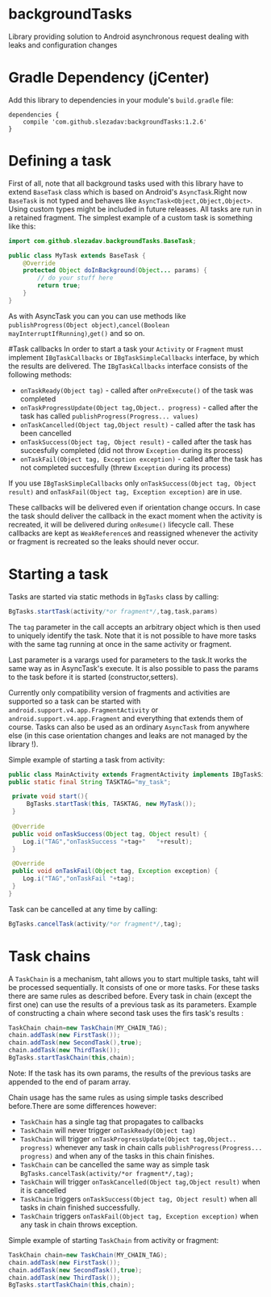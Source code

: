 # backgroundTasks
Library providing solution to Android asynchronous request dealing with leaks and configuration changes

# Gradle Dependency (jCenter)

Add this library to dependencies in your module's `build.gradle` file:

```Gradle
dependencies {
    compile 'com.github.slezadav:backgroundTasks:1.2.6'
}
```

# Defining a task
First of all, note that all background tasks used with this library have to extend `BaseTask` class which is based on Android's `AsyncTask`.Right now `BaseTask` is not typed and behaves like `AsyncTask<Object,Object,Object>`. Using custom types might be included in future releases. All tasks are run in a retained fragment. 
The simplest example of a custom task is something like this:

```java
import com.github.slezadav.backgroundTasks.BaseTask;

public class MyTask extends BaseTask {
    @Override
    protected Object doInBackground(Object... params) {
        // do your stuff here
        return true;
    }
}
```

As with AsyncTask you can you can use methods like `publishProgress(Object object)`,`cancel(Boolean mayInterruptIfRunning)`,`get()` and so on.

#Task callbacks
In order to start a task your `Activity` or `Fragment` must implement `IBgTaskCallbacks` or `IBgTaskSimpleCallbacks` interface, by which the results are delivered. The `IBgTaskCallbacks` interface consists of the following methods:

* `onTaskReady(Object tag)` - called after `onPreExecute()` of the task was completed
* `onTaskProgressUpdate(Object tag,Object.. progress)` - called after the task has called `publishProgress(Progress... values)`
* `onTaskCancelled(Object tag,Object result)` - called after the task has been cancelled 
* `onTaskSuccess(Object tag, Object result)` - called after the task has succesfully completed (did not throw `Exception` during its process)
* `onTaskFail(Object tag, Exception exception)` - called after the task has not completed succesfully (threw `Exception` during its process)

If you use `IBgTaskSimpleCallbacks` only `onTaskSuccess(Object tag, Object result)` and `onTaskFail(Object tag, Exception exception)` are in use.

These callbacks will be delivered even if orientation change occurs. In case the task should deliver the callback in the exact moment when the activity is recreated, it will be delivered during `onResume()` lifecycle call.
These callbacks are kept as `WeakReference`s and reassigned whenever the activity or fragment is recreated so the leaks should never occur.

# Starting a task

Tasks are started via static methods in `BgTasks` class by calling:

```java
BgTasks.startTask(activity/*or fragment*/,tag,task,params)
```
The `tag` parameter in the call accepts an arbitrary object which is then used to uniquely identify the task. Note that it is not possible to have more tasks with the same tag running at once in the same activity or fragment.

Last parameter is a varargs used for parameters to the task.It works the same way as in AsyncTask's execute. It is also possible to pass the params to the task before it is started (constructor,setters).

Currently only compatibility version of fragments and activities are supported so a task can be started with `android.support.v4.app.FragmentActivity` or `android.support.v4.app.Fragment` and everything that extends them of course.
Tasks can also be used as an ordinary `AsyncTask` from anywhere else (in this case orientation changes and leaks are not managed by the library !).

Simple example of starting a task from activity:
```java
public class MainActivity extends FragmentActivity implements IBgTaskSimpleCallbacks {
public static final String TASKTAG="my_task";

 private void start(){
     BgTasks.startTask(this, TASKTAG, new MyTask());
 }
 
 @Override
 public void onTaskSuccess(Object tag, Object result) {
    Log.i("TAG","onTaskSuccess "+tag+"   "+result);
 }

 @Override
 public void onTaskFail(Object tag, Exception exception) {
    Log.i("TAG","onTaskFail "+tag);
 }
}
```

Task can be cancelled at any time by calling:
```java
BgTasks.cancelTask(activity/*or fragment*/,tag);
```

# Task chains
A `TaskChain` is a mechanism, taht allows you to start multiple tasks, taht will be processed sequentially. It consists of one or more tasks. For these tasks there are same rules as described before. Every task in chain (except the first one) can use the results of a previous task as its parameters.
Example of constructing a chain where second task uses the firs task's results :
```java
TaskChain chain=new TaskChain(MY_CHAIN_TAG);
chain.addTask(new FirstTask());
chain.addTask(new SecondTask(),true);
chain.addTask(new ThirdTask());
BgTasks.startTaskChain(this,chain);
```
Note: If the task has its own params, the results of the previous tasks are appended to the end of param array.

Chain usage has the same rules as using simple tasks described before.There are some differences however:

* `TaskChain` has a single tag that propagates to callbacks
* `TaskChain` will never trigger `onTaskReady(Object tag)`
* `TaskChain` will trigger `onTaskProgressUpdate(Object tag,Object.. progress)` whenever any task in chain calls `publishProgress(Progress... progress)` and when any of the tasks in this chain finishes.
* `TaskChain` can be cancelled the same way as simple task `BgTasks.cancelTask(activity/*or fragment*/,tag);`
* `TaskChain` will trigger `onTaskCancelled(Object tag,Object result)` when it is cancelled
* `TaskChain` triggers `onTaskSuccess(Object tag, Object result)` when all tasks in chain finished successfully.
* `TaskChain` triggers `onTaskFail(Object tag, Exception exception)` when any task in chain throws exception.


Simple example of starting `TaskChain` from activity or fragment:
```java
TaskChain chain=new TaskChain(MY_CHAIN_TAG);
chain.addTask(new FirstTask());
chain.addTask(new SecondTask(),true);
chain.addTask(new ThirdTask());
BgTasks.startTaskChain(this,chain);
```


